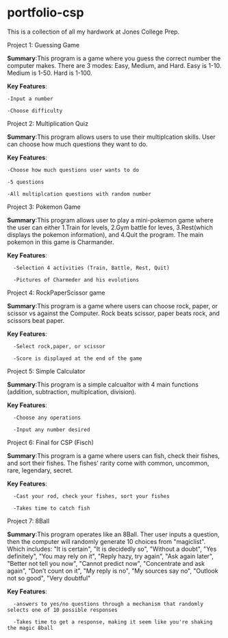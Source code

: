 # portfolio-csp

This is a collection of all my hardwork at Jones College Prep. 

Project 1: Guessing Game

**Summary**:This program is a game where you guess the correct number the computer makes. There are 3 modes: Easy, Medium, and Hard. Easy is 1-10. Medium is 1-50. Hard is 1-100. 

**Key Features**: 

    -Input a number 
    
    -Choose difficulty 
  

Project 2: Multiplication Quiz

**Summary**:This program allows users to use their multiplcation skills. User can choose how much questions they want to do. 

**Key Features**: 

    -Choose how much questions user wants to do 
    
    -5 questions 
    
    -All multiplcation questions with random number 


Project 3: Pokemon Game

**Summary**:This program allows user to play a mini-pokemon game where the user can either 1.Train for levels, 2.Gym battle for leves, 3.Rest(which displays the pokemon information), and 4.Quit the program. The main 
pokemon in this game is Charmander. 

**Key Features**: 

      -Selection 4 activities (Train, Battle, Rest, Quit)
      
      -Pictures of Charmeder and his evolutions


Project 4: RockPaperScissor game

**Summary**:This program is a game where users can choose rock, paper, or scissor vs against the Computer. Rock beats scissor, paper beats rock, and scissors beat paper. 

**Key Features**: 

      -Select rock,paper, or scissor
      
      -Score is displayed at the end of the game


Project 5: Simple Calculator

**Summary**:This program is a simple calcualtor with 4 main functions (addition, subtraction, multiplcation, division). 

**Key Features**:

      -Choose any operations 
      
      -Input any number desired

Project 6: Final for CSP (Fisch) 

**Summary**:This program is a game where users can fish, check their fishes, and sort their fishes. The fishes' rarity come with common, uncommon, rare, legendary, secret.

**Key Features**:

      -Cast your rod, check your fishes, sort your fishes 
      
      -Takes time to catch fish 
      
Project 7: 8Ball 

**Summary**:This program operates like an 8Ball. Ther user inputs a question, then the computer will randomly generate 10 choices from "magiclist". Which includes: "It is certain", "It is decidedly so", "Without a doubt", "Yes definitely", "You may rely on it", "Reply hazy, try again", "Ask again later", "Better not tell you now", "Cannot predict now", "Concentrate and ask again", "Don’t count on it", "My reply is no", "My sources say no", "Outlook not so good", "Very doubtful"


**Key Features**:

      -answers to yes/no questions through a mechanism that randomly selects one of 10 possible responses
      
      -Takes time to get a response, making it seem like you're shaking the magic 8ball 
